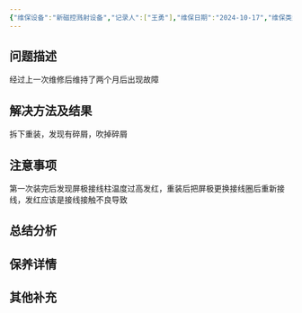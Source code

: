 ```yaml
---
{"维保设备":"新磁控溅射设备","记录人":["王勇"],"维保日期":"2024-10-17","维保类型":["维修"],"维保部位":["离子源"],"维保参与人员":["王勇"],"外部援助":["/"],"是否成功":true,"tags":null,"dg-publish":true,"permalink":"/设备维保/维保记录/新磁控溅射设备/2024-10-17录入/","dgPassFrontmatter":true}
---
```


## 问题描述

经过上一次维修后维持了两个月后出现故障

## 解决方法及结果

拆下重装，发现有碎屑，吹掉碎屑

## 注意事项

第一次装完后发现屏极接线柱温度过高发红，重装后把屏极更换接线圈后重新接线，发红应该是接线接触不良导致

## 总结分析

## 保养详情

## 其他补充